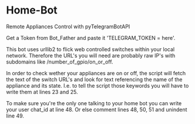 # Home-Bot
Remote Appliances Control with pyTelegramBotAPI

Get a Token from Bot_Father and paste it 'TELEGRAM_TOKEN = here'.

This bot uses urllib2 to flick web controlled switches within your local network. Therefore the URL's you will need are probably raw IP's with subdomains like /number_of_gpio/on_or_off.

In order to check wether your appliances are on or off, the script will fetch the text of the switch URL's and look for text referencing the name of the appliance and its state. I.e. to tell the script those keywords you will have to write them at lines 23 and 25.

To make sure you're the only one talking to your home bot you can write your user chat_id at line 48. Or else comment lines 48, 50, 51 and unindent line 49.
